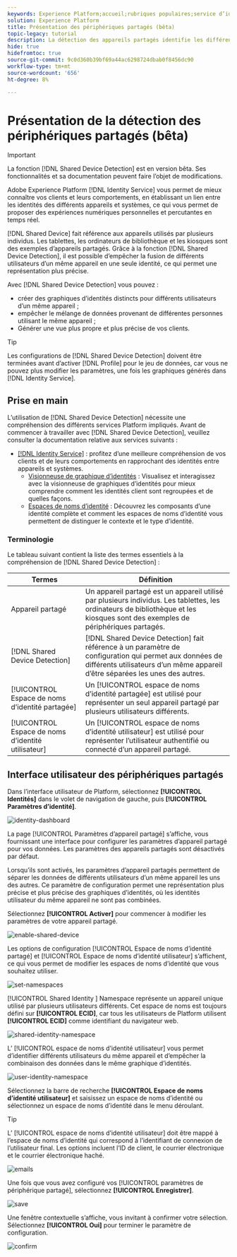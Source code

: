 ```yaml
---
keywords: Experience Platform;accueil;rubriques populaires;service d’identité;service d’identité;appareils partagés;appareils partagés
solution: Experience Platform
title: Présentation des périphériques partagés (bêta)
topic-legacy: tutorial
description: La détection des appareils partagés identifie les différents utilisateurs authentifiés du même appareil, ce qui permet une représentation plus précise des données client dans les graphiques d’identités.
hide: true
hidefromtoc: true
source-git-commit: 9c0d360b39bf69a44ac6298724dbab0f8456dc90
workflow-type: tm+mt
source-wordcount: '656'
ht-degree: 8%

---
```


# Présentation de la détection des périphériques partagés (bêta)

>[!IMPORTANT]
>
>La fonction [!DNL Shared Device Detection] est en version bêta. Ses fonctionnalités et sa documentation peuvent faire l’objet de modifications.

Adobe Experience Platform [!DNL Identity Service] vous permet de mieux connaître vos clients et leurs comportements, en établissant un lien entre les identités des différents appareils et systèmes, ce qui vous permet de proposer des expériences numériques personnelles et percutantes en temps réel.

[!DNL Shared Device] fait référence aux appareils utilisés par plusieurs individus. Les tablettes, les ordinateurs de bibliothèque et les kiosques sont des exemples d’appareils partagés. Grâce à la fonction [!DNL Shared Device Detection], il est possible d’empêcher la fusion de différents utilisateurs d’un même appareil en une seule identité, ce qui permet une représentation plus précise.

Avec [!DNL Shared Device Detection] vous pouvez :

* créer des graphiques d’identités distincts pour différents utilisateurs d’un même appareil ;
* empêcher le mélange de données provenant de différentes personnes utilisant le même appareil ;
* Générer une vue plus propre et plus précise de vos clients.

>[!TIP]
>
>Les configurations de [!DNL Shared Device Detection] doivent être terminées avant d’activer [!DNL Profile] pour le jeu de données, car vous ne pouvez plus modifier les paramètres, une fois les graphiques générés dans [!DNL Identity Service].

## Prise en main

L’utilisation de [!DNL Shared Device Detection] nécessite une compréhension des différents services Platform impliqués. Avant de commencer à travailler avec [!DNL Shared Device Detection], veuillez consulter la documentation relative aux services suivants :

* [[!DNL Identity Service]](../home.md) : profitez d’une meilleure compréhension de vos clients et de leurs comportements en rapprochant des identités entre appareils et systèmes.
   * [Visionneuse de graphique d’identités](./identity-graph-viewer.md) : Visualisez et interagissez avec la visionneuse de graphiques d’identités pour mieux comprendre comment les identités client sont regroupées et de quelles façons.
   * [Espaces de noms d’identité](../namespaces.md) : Découvrez les composants d’une identité complète et comment les espaces de noms d’identité vous permettent de distinguer le contexte et le type d’identité.

### Terminologie

Le tableau suivant contient la liste des termes essentiels à la compréhension de [!DNL Shared Device Detection] :

| Termes | Définition |
| --- | --- |
| Appareil partagé | Un appareil partagé est un appareil utilisé par plusieurs individus. Les tablettes, les ordinateurs de bibliothèque et les kiosques sont des exemples de périphériques partagés. |
| [!DNL Shared Device Detection] | [!DNL Shared Device Detection] fait référence à un paramètre de configuration qui permet aux données de différents utilisateurs d’un même appareil d’être séparées les unes des autres. |
| [!UICONTROL Espace de noms d’identité partagée] | Un [!UICONTROL espace de noms d’identité partagée] est utilisé pour représenter un seul appareil partagé par plusieurs utilisateurs différents. |
| [!UICONTROL Espace de noms d’identité utilisateur] | Un [!UICONTROL espace de noms d’identité utilisateur] est utilisé pour représenter l’utilisateur authentifié ou connecté d’un appareil partagé. |

## Interface utilisateur des périphériques partagés

Dans l’interface utilisateur de Platform, sélectionnez **[!UICONTROL Identités]** dans le volet de navigation de gauche, puis **[!UICONTROL Paramètres d’identité]**.

![identity-dashboard](../images/shared-device/identity-dashboard.png)

La page [!UICONTROL Paramètres d’appareil partagé] s’affiche, vous fournissant une interface pour configurer les paramètres d’appareil partagé pour vos données. Les paramètres des appareils partagés sont désactivés par défaut.

Lorsqu’ils sont activés, les paramètres d’appareil partagés permettent de séparer les données de différents utilisateurs d’un même appareil les uns des autres. Ce paramètre de configuration permet une représentation plus précise et plus précise des graphiques d’identités, où les identités utilisateur du même appareil ne sont pas combinées.

Sélectionnez **[!UICONTROL Activer]** pour commencer à modifier les paramètres de votre appareil partagé.

![enable-shared-device](../images/shared-device/enable-shared-device.png)

Les options de configuration [!UICONTROL Espace de noms d’identité partagé] et [!UICONTROL Espace de noms d’identité utilisateur] s’affichent, ce qui vous permet de modifier les espaces de noms d’identité que vous souhaitez utiliser.

![set-namespaces](../images/shared-device/set-namespaces.png)

[!UICONTROL Shared Identity ] Namespace représente un appareil unique utilisé par plusieurs utilisateurs différents. Cet espace de noms est toujours défini sur **[!UICONTROL ECID]**, car tous les utilisateurs de Platform utilisent **[!UICONTROL ECID]** comme identifiant du navigateur web.

![shared-identity-namespace](../images/shared-device/shared-identity-namespace.png)

L’ [!UICONTROL espace de noms d’identité utilisateur] vous permet d’identifier différents utilisateurs du même appareil et d’empêcher la combinaison des données dans le même graphique d’identités.

![user-identity-namespace](../images/shared-device/user-identity-namespace.png)

Sélectionnez la barre de recherche **[!UICONTROL Espace de noms d’identité utilisateur]** et saisissez un espace de noms d’identité ou sélectionnez un espace de noms d’identité dans le menu déroulant.

>[!TIP]
>
>L’ [!UICONTROL espace de noms d’identité utilisateur] doit être mappé à l’espace de noms d’identité qui correspond à l’identifiant de connexion de l’utilisateur final. Les options incluent l’ID de client, le courrier électronique et le courrier électronique haché.

![emails](../images/shared-device/emails.png)

Une fois que vous avez configuré vos [!UICONTROL paramètres de périphérique partagé], sélectionnez **[!UICONTROL Enregistrer]**.

![save](../images/shared-device/save.png)

Une fenêtre contextuelle s’affiche, vous invitant à confirmer votre sélection. Sélectionnez **[!UICONTROL Oui]** pour terminer le paramètre de configuration.

![confirm](../images/shared-device/confirm.png)
